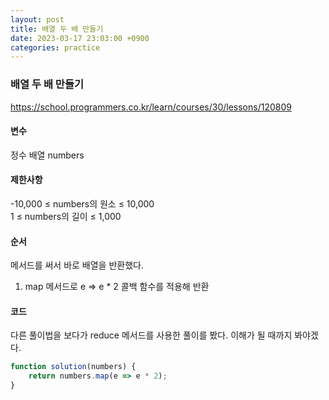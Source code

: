```yaml
---
layout: post
title: 배열 두 배 만들기
date: 2023-03-17 23:03:00 +0900
categories: practice
---
```

### 배열 두 배 만들기    
https://school.programmers.co.kr/learn/courses/30/lessons/120809    
    
#### 변수    
정수 배열 numbers    
    
#### 제한사항    
-10,000 ≤ numbers의 원소 ≤ 10,000    
1 ≤ numbers의 길이 ≤ 1,000    
    
#### 순서    
메서드를 써서 바로 배열을 반환했다.    
1. map 메서드로 e => e * 2 콜백 함수를 적용해 반환    
    
#### 코드    
다른 풀이법을 보다가 reduce 메서드를 사용한 풀이를 봤다. 이해가 될 때까지 봐야겠다.    
```JavaScript
function solution(numbers) {
    return numbers.map(e => e * 2);
}
```
